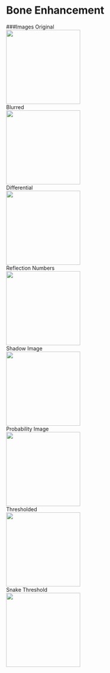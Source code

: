 # Bone Enhancement
###Images
Original 
<br>
<img src="Matlab/1original.jpg" width="200"> 
<br>
Blurred
<br>
<img src="Matlab/2blurred.jpg" width="200"> 
<br>
Differential
<br>
<img src="Matlab/3differential.jpg" width="200"> 
<br>
Reflection Numbers
<br>
<img src="Matlab/4reflectionnumbers.jpg" width="200"> 
<br>
Shadow Image
<br>
<img src="Matlab/5ShadowImage.jpg" width="200"> 
<br>
Probability Image
<br>
<img src="Matlab/6ProbabilityImage.jpg" width="200"> 
<br>
Thresholded
<br>
<img src="Matlab/7Thresholded.jpg" width="200"> 
<br>
Snake Threshold
<br>
<img src="Matlab/8SnakeThresh.jpg" width="200"> 
<br>